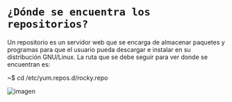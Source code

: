 # `¿Dónde se encuentra los repositorios?`

Un repositorio es un servidor web que se encarga de almacenar paquetes y programas para que el usuario pueda descargar e instalar en su distribución GNU/Linux. La ruta   que se debe seguir para ver donde se encuentran es:

~$ cd /etc/yum.repos.d/rocky.repo

![imagen](https://user-images.githubusercontent.com/45163813/215744253-3767a6c8-b865-4de2-9f48-b572ab6facc1.PNG)


